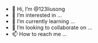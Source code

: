 - 👋 Hi, I’m @123liusong
- 👀 I’m interested in ...
- 🌱 I’m currently learning ...
- 💞️ I’m looking to collaborate on ...
- 📫 How to reach me ...

<!---
123liusong/123liusong is a ✨ special ✨ repository because its `README.md` (this file) appears on your GitHub profile.
You can click the Preview link to take a look at your changes.
--->
